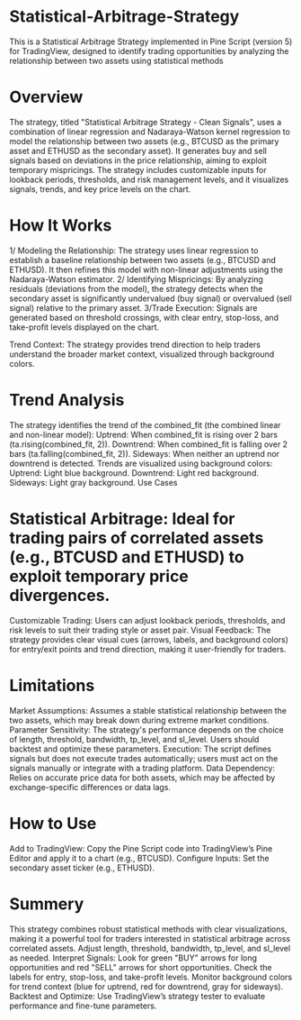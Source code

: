 # Statistical-Arbitrage-Strategy
This is a Statistical Arbitrage Strategy implemented in Pine Script (version 5) for TradingView, designed to identify trading opportunities by analyzing the relationship between two assets using statistical methods

# Overview 
The strategy, titled "Statistical Arbitrage Strategy - Clean Signals", uses a combination of linear regression and Nadaraya-Watson kernel regression to model the relationship between two assets (e.g., BTCUSD as the primary asset and ETHUSD as the secondary asset). It generates buy and sell signals based on deviations in the price relationship, aiming to exploit temporary mispricings. The strategy includes customizable inputs for lookback periods, thresholds, and risk management levels, and it visualizes signals, trends, and key price levels on the chart.

# How It Works
1/ Modeling the Relationship: The strategy uses linear regression to establish a baseline relationship between two assets (e.g., BTCUSD and ETHUSD). It then refines this model with non-linear adjustments using the Nadaraya-Watson estimator.
2/ Identifying Mispricings: By analyzing residuals (deviations from the model), the strategy detects when the secondary asset is significantly undervalued (buy signal) or overvalued (sell signal) relative to the primary asset.
3/Trade Execution: Signals are generated based on threshold crossings, with clear entry, stop-loss, and take-profit levels displayed on the chart.

Trend Context: The strategy provides trend direction to help traders understand the broader market context, visualized through background colors.

# Trend Analysis
The strategy identifies the trend of the combined_fit (the combined linear and non-linear model):
Uptrend: When combined_fit is rising over 2 bars (ta.rising(combined_fit, 2)).
Downtrend: When combined_fit is falling over 2 bars (ta.falling(combined_fit, 2)).
Sideways: When neither an uptrend nor downtrend is detected.
Trends are visualized using background colors:
Uptrend: Light blue background.
Downtrend: Light red background.
Sideways: Light gray background.
Use Cases

# Statistical Arbitrage: Ideal for trading pairs of correlated assets (e.g., BTCUSD and ETHUSD) to exploit temporary price divergences.
Customizable Trading: Users can adjust lookback periods, thresholds, and risk levels to suit their trading style or asset pair.
Visual Feedback: The strategy provides clear visual cues (arrows, labels, and background colors) for entry/exit points and trend direction, making it user-friendly for traders.

# Limitations
Market Assumptions: Assumes a stable statistical relationship between the two assets, which may break down during extreme market conditions.
Parameter Sensitivity: The strategy's performance depends on the choice of length, threshold, bandwidth, tp_level, and sl_level. Users should backtest and optimize these parameters.
Execution: The script defines signals but does not execute trades automatically; users must act on the signals manually or integrate with a trading platform.
Data Dependency: Relies on accurate price data for both assets, which may be affected by exchange-specific differences or data lags.
# How to Use
Add to TradingView: Copy the Pine Script code into TradingView’s Pine Editor and apply it to a chart (e.g., BTCUSD).
Configure Inputs:
Set the secondary asset ticker (e.g., ETHUSD).

# Summery 
This strategy combines robust statistical methods with clear visualizations, making it a powerful tool for traders interested in statistical arbitrage across correlated assets.
Adjust length, threshold, bandwidth, tp_level, and sl_level as needed.
Interpret Signals:
Look for green "BUY" arrows for long opportunities and red "SELL" arrows for short opportunities.
Check the labels for entry, stop-loss, and take-profit levels.
Monitor background colors for trend context (blue for uptrend, red for downtrend, gray for sideways).
Backtest and Optimize: Use TradingView’s strategy tester to evaluate performance and fine-tune parameters.

